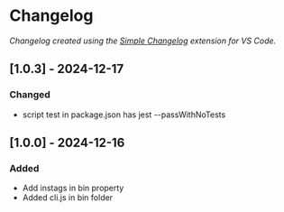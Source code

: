 # Changelog

*Changelog created using the [Simple Changelog](https://marketplace.visualstudio.com/items?itemName=tobiaswaelde.vscode-simple-changelog) extension for VS Code.*

## [1.0.3] - 2024-12-17
### Changed
- script test in package.json has jest --passWithNoTests


## [1.0.0] - 2024-12-16
### Added
- Add instags in bin property
- Added cli.js in bin folder
